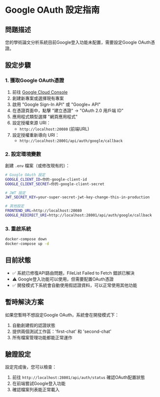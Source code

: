 # Google OAuth 設定指南

## 問題描述
您的學術論文分析系統目前Google登入功能未配置，需要設定Google OAuth憑證。

## 設定步驟

### 1. 獲取Google OAuth憑證

1. 前往 [Google Cloud Console](https://console.cloud.google.com/)
2. 創建新專案或選擇現有專案
3. 啟用 "Google Sign-In API" 或 "Google+ API"
4. 在憑證頁面中，點擊 "建立憑證" → "OAuth 2.0 用戶端 ID"
5. 應用程式類型選擇 "網頁應用程式"
6. 設定授權來源 URI：
   - `http://localhost:20080` (前端URL)
7. 設定授權重新導向 URI：
   - `http://localhost:28001/api/auth/google/callback`

### 2. 設定環境變數

創建 `.env` 檔案（或修改現有的）：

```bash
# Google OAuth 設定
GOOGLE_CLIENT_ID=你的-google-client-id
GOOGLE_CLIENT_SECRET=你的-google-client-secret

# JWT 設定
JWT_SECRET_KEY=your-super-secret-jwt-key-change-this-in-production

# 其他設定
FRONTEND_URL=http://localhost:20080
GOOGLE_REDIRECT_URI=http://localhost:28001/api/auth/google/callback
```

### 3. 重啟系統

```bash
docker-compose down
docker-compose up -d
```

## 目前狀態

- ✅ 系統已修復API路由問題，FileList Failed to Fetch 錯誤已解決
- ⚠️ Google登入功能可以使用，但需要配置OAuth憑證
- ✅ 開發模式下系統會自動使用假認證資料，可以正常使用其他功能

## 暫時解決方案

如果您暫時不想設定Google OAuth，系統會在開發模式下：
1. 自動創建假的認證狀態
2. 提供兩個測試工作區：'first-chat' 和 'second-chat'
3. 所有檔案管理功能都能正常運作

## 驗證設定

設定完成後，您可以檢查：
1. 前往 `http://localhost:28001/api/auth/status` 確認OAuth配置狀態
2. 在前端嘗試Google登入功能
3. 確認檔案列表能正常載入 